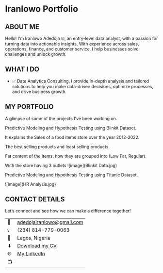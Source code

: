 # Iranlowo Portfolio
<!--Section 1: Introduce your self-->
## ABOUT ME
Hello! I'm Iranlowo Adedoja 🤓, an entry-level data analyst, with a passion for turning data into actionable insights. With experience across sales, operations, finance, and customer service, I help businesses solve challenges and unlock growth.


<!--Mention your top/relevant skills here - core and soft skills-->
## WHAT I DO

- ✅ Data Analytics Consulting.
I provide in-depth analysis and tailored solutions to help you make data-driven decisions, optimize processes, and drive business growth. 

<!--Section 2: List 3-4 key projects-->
## MY PORTFOLIO 

A glimpse of some of the projects I've been working on.

Predictive Modeling and Hypothesis Testing using Blinkit Dataset.

It explains the Sales of a food items store over the year 2012-2022.

The best selling products and least selling products.

Fat content of the items, how they are grouped into (Low Fat, Regular).

With the store having 3 outlets
![image](Blinkit Data.jpg)


Predictive Modeling and Hypothesis Testing using Titanic Dataset.

![image](HR Analysis.jpg)



## CONTACT DETAILS

Let’s connect and see how we can make a difference together!
<table>
  <tbody>
    <tr>
      <td>📧</td>
      <td><a href="mailto:adedojairanlowo@gmail.com">adedojairanlowo@gmail.com</a></td>
    </tr>
    <tr>
      <td>📞</td>
      <td>(234) 814-779-0063</td>
    </tr>
    <tr>
      <td>📍</td>
      <td>Lagos, Nigeria</td>
    </tr>
    <tr>
      <td>⬇</td>
      <td><a href="https://eu123456.github.io/portfolio1/docs/Profile.pdf">Download my CV</a></td>
    </tr>
    <tr>
      <td>🌐</td>
      <td><a href="[http://linkedin.com/in/iranlowo-adedoja-271793244]">My LinkedIn</a></td>
    </tr>
    <tr>
      <td>📺</td>
      <td><a 
    </tr>
  </tbody>
</table>
